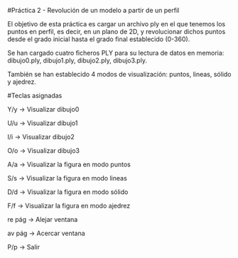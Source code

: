#Práctica 2 - Revolución de un modelo a partir de un perfil

El objetivo de esta práctica es cargar un archivo ply en el que tenemos los puntos en perfil, es decir, en un plano de 2D, y revolucionar dichos puntos desde el grado inicial hasta el grado final establecido (0-360).

Se han cargado cuatro ficheros PLY para su lectura de datos en memoria: dibujo0.ply, dibujo1.ply, dibujo2.ply, dibujo3.ply.

También se han establecido 4 modos de visualización: puntos, lineas, sólido y ajedrez.

#Teclas asignadas

Y/y -> Visualizar dibujo0

U/u -> Visualizar dibujo1

I/i -> Visualizar dibujo2

O/o -> Visualizar dibujo3

A/a -> Visualizar la figura en modo puntos

S/s -> Visualizar la figura en modo lineas

D/d -> Visualizar la figura en modo sólido

F/f -> Visualizar la figura en modo ajedrez

re pág -> Alejar ventana

av pág -> Acercar ventana

P/p -> Salir
